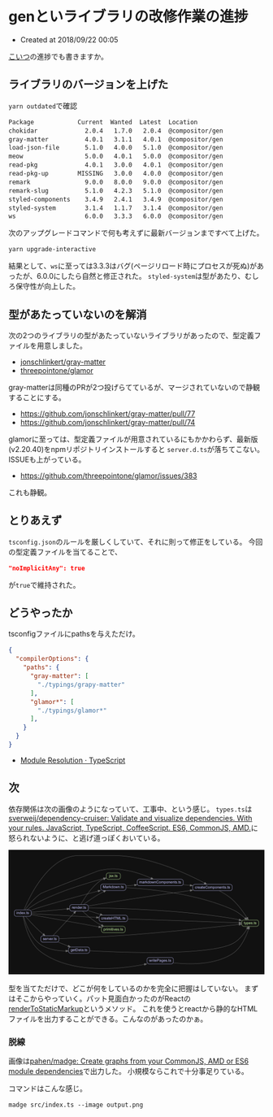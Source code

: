 # genといライブラリの改修作業の進捗

* Created at 2018/09/22 00:05

[こいつ](https://github.com/Himenon/gen/pull/1)の進捗でも書きますか。


## ライブラリのバージョンを上げた

`yarn outdated`で確認

```sh
Package            Current  Wanted  Latest  Location
chokidar             2.0.4   1.7.0   2.0.4  @compositor/gen
gray-matter          4.0.1   3.1.1   4.0.1  @compositor/gen
load-json-file       5.1.0   4.0.0   5.1.0  @compositor/gen
meow                 5.0.0   4.0.1   5.0.0  @compositor/gen
read-pkg             4.0.1   3.0.0   4.0.1  @compositor/gen
read-pkg-up        MISSING   3.0.0   4.0.0  @compositor/gen
remark               9.0.0   8.0.0   9.0.0  @compositor/gen
remark-slug          5.1.0   4.2.3   5.1.0  @compositor/gen
styled-components    3.4.9   2.4.1   3.4.9  @compositor/gen
styled-system        3.1.4   1.1.7   3.1.4  @compositor/gen
ws                   6.0.0   3.3.3   6.0.0  @compositor/gen
```

次のアップグレードコマンドで何も考えずに最新バージョンまですべて上げた。

```sh
yarn upgrade-interactive
```

結果として、`ws`に至っては3.3.3はバグ(ページリロード時にプロセスが死ぬ)があったが、6.0.0にしたら自然と修正された。
`styled-system`は型があたり、むしろ保守性が向上した。

## 型があたっていないのを解消

次の2つのライブラリの型があたっていないライブラリがあったので、型定義ファイルを用意しました。

* [jonschlinkert/gray-matter](https://github.com/jonschlinkert/gray-matter)
* [threepointone/glamor](https://github.com/threepointone/glamor)

gray-matterは同種のPRが2つ投げらてているが、マージされていないので静観することにする。

* https://github.com/jonschlinkert/gray-matter/pull/77
* https://github.com/jonschlinkert/gray-matter/pull/74

glamorに至っては、型定義ファイルが用意されているにもかかわらず、最新版(v2.20.40)をnpmリポジトリインストールすると
`server.d.ts`が落ちてこない。ISSUEも上がっている。

* https://github.com/threepointone/glamor/issues/383

これも静観。

## とりあえず

`tsconfig.json`のルールを厳しくしていて、それに則って修正をしている。
今回の型定義ファイルを当てることで、

```json
"noImplicitAny": true
```

が`true`で維持された。

## どうやったか

tsconfigファイルにpathsを与えただけ。

```json
{
  "compilerOptions": {
    "paths": {
      "gray-matter": [
        "./typings/grapy-matter" 
      ],
      "glamor*": [
        "./typings/glamor*"
      ],
    }
  }
}
```

* [Module Resolution · TypeScript](http://www.typescriptlang.org/docs/handbook/module-resolution.html)


## 次

依存関係は次の画像のようになっていて、工事中、という感じ。
`types.ts`は[sverweij/dependency\-cruiser: Validate and visualize dependencies\. With your rules\. JavaScript, TypeScript, CoffeeScript\. ES6, CommonJS, AMD\.](https://github.com/sverweij/dependency-cruiser)に怒られないように、と逃げ道っぽくおいている。

![依存関係](images/madge-gen.png)

型を当てただけで、どこが何をしているのかを完全に把握はしていない。
まずはそこからやっていく。パット見面白かったのがReactの[renderToStaticMarkup](https://reactjs.org/docs/react-dom-server.html#rendertostaticmarkup)というメソッド。
これを使うとreactから静的なHTMLファイルを出力することができる。こんなのがあったのかぁ。

### 脱線

画像は[pahen/madge: Create graphs from your CommonJS, AMD or ES6 module dependencies](https://github.com/pahen/madge)で出力した。
小規模ならこれで十分事足りている。

コマンドはこんな感じ。

```
madge src/index.ts --image output.png
```
